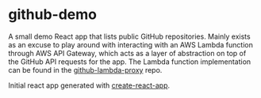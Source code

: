# github-demo

A small demo React app that lists public GitHub repositories. Mainly exists as an excuse to play around with interacting with an AWS Lambda function through AWS API Gateway, which acts as a layer of abstraction on top of the GitHub API requests for the app. The Lambda function implementation can be found in the [github-lambda-proxy](https://github.com/berberi/github-lambda-proxy) repo.

Initial react app generated with [create-react-app](https://github.com/facebook/create-react-app).

